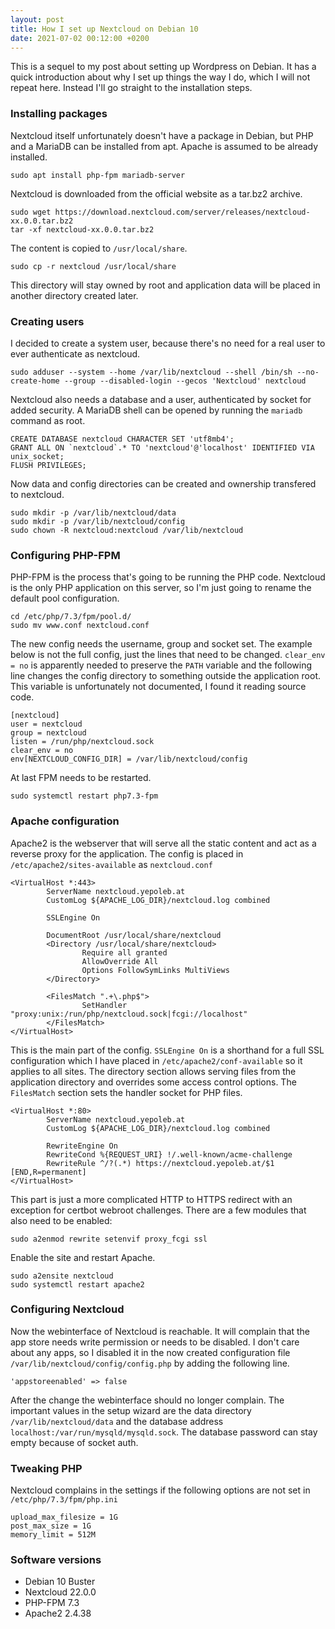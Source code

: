 ```yaml
---
layout: post
title: How I set up Nextcloud on Debian 10
date: 2021-07-02 00:12:00 +0200
---
```


This is a sequel to my post about setting up Wordpress on Debian. It has a quick introduction about why I set up things the way I do, which I will not repeat here. Instead I'll go straight to the installation steps.

### Installing packages

Nextcloud itself unfortunately doesn't have a package in Debian, but PHP and a MariaDB can be installed from apt. Apache is assumed to be already installed.

    sudo apt install php-fpm mariadb-server

Nextcloud is downloaded from the official website as a tar.bz2 archive.

    sudo wget https://download.nextcloud.com/server/releases/nextcloud-xx.0.0.tar.bz2
    tar -xf nextcloud-xx.0.0.tar.bz2

The content is copied to `/usr/local/share`.

    sudo cp -r nextcloud /usr/local/share

This directory will stay owned by root and application data will be placed in another directory created later.

### Creating users
    
I decided to create a system user, because there's no need for a real user to ever authenticate as nextcloud.

    sudo adduser --system --home /var/lib/nextcloud --shell /bin/sh --no-create-home --group --disabled-login --gecos 'Nextcloud' nextcloud

Nextcloud also needs a database and a user, authenticated by socket for added security. A MariaDB shell can be opened by running the `mariadb` command as root.

    CREATE DATABASE nextcloud CHARACTER SET 'utf8mb4';
    GRANT ALL ON `nextcloud`.* TO 'nextcloud'@'localhost' IDENTIFIED VIA unix_socket;
    FLUSH PRIVILEGES;

Now data and config directories can be created and ownership transfered to nextcloud.

    sudo mkdir -p /var/lib/nextcloud/data
    sudo mkdir -p /var/lib/nextcloud/config
    sudo chown -R nextcloud:nextcloud /var/lib/nextcloud

### Configuring PHP-FPM

PHP-FPM is the process that's going to be running the PHP code. Nextcloud is the only PHP application on this server, so I'm just going to rename the default pool configuration.

    cd /etc/php/7.3/fpm/pool.d/
    sudo mv www.conf nextcloud.conf

The new config needs the username, group and socket set. The example below is not the full config, just the lines that need to be changed. `clear_env = no` is apparently needed to preserve the `PATH` variable and the following line changes the config directory to something outside the application root. This variable is unfortunately not documented, I found it reading source code.
    
    [nextcloud]
    user = nextcloud
    group = nextcloud
    listen = /run/php/nextcloud.sock
    clear_env = no
    env[NEXTCLOUD_CONFIG_DIR] = /var/lib/nextcloud/config

At last FPM needs to be restarted.

    sudo systemctl restart php7.3-fpm

### Apache configuration

Apache2 is the webserver that will serve all the static content and act as a reverse proxy for the application. The config is placed in `/etc/apache2/sites-available` as `nextcloud.conf`

    <VirtualHost *:443>
            ServerName nextcloud.yepoleb.at
            CustomLog ${APACHE_LOG_DIR}/nextcloud.log combined

            SSLEngine On

            DocumentRoot /usr/local/share/nextcloud
            <Directory /usr/local/share/nextcloud>
                    Require all granted
                    AllowOverride All
                    Options FollowSymLinks MultiViews
            </Directory>

            <FilesMatch ".+\.php$">
                    SetHandler "proxy:unix:/run/php/nextcloud.sock|fcgi://localhost"
            </FilesMatch>
    </VirtualHost>

This is the main part of the config. `SSLEngine On` is a shorthand for a full SSL configuration which I have placed in `/etc/apache2/conf-available` so it applies to all sites. The directory section allows serving files from the application directory and overrides some access control options. The `FilesMatch` section sets the handler socket for PHP files.
    
    <VirtualHost *:80>
            ServerName nextcloud.yepoleb.at
            CustomLog ${APACHE_LOG_DIR}/nextcloud.log combined

            RewriteEngine On
            RewriteCond %{REQUEST_URI} !/.well-known/acme-challenge
            RewriteRule ^/?(.*) https://nextcloud.yepoleb.at/$1 [END,R=permanent]
    </VirtualHost>

This part is just a more complicated HTTP to HTTPS redirect with an exception for certbot webroot challenges. There are a few modules that also need to be enabled:

    sudo a2enmod rewrite setenvif proxy_fcgi ssl

Enable the site and restart Apache.

    sudo a2ensite nextcloud
    sudo systemctl restart apache2

### Configuring Nextcloud

Now the webinterface of Nextcloud is reachable. It will complain that the app store needs write permission or needs to be disabled. I don't care about any apps, so I disabled it in the now created configuration file `/var/lib/nextcloud/config/config.php` by adding the following line.

    'appstoreenabled' => false

After the change the webinterface should no longer complain. The important values in the setup wizard are the data directory `/var/lib/nextcloud/data` and the database address `localhost:/var/run/mysqld/mysqld.sock`. The database password can stay empty because of socket auth.

### Tweaking PHP

Nextcloud complains in the settings if the following options are not set in `/etc/php/7.3/fpm/php.ini`

    upload_max_filesize = 1G
    post_max_size = 1G
    memory_limit = 512M

### Software versions

* Debian 10 Buster
* Nextcloud 22.0.0
* PHP-FPM 7.3
* Apache2 2.4.38
